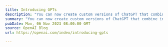 ```yaml
---
title: Introducing GPTs
description: "You can now create custom versions of ChatGPT that combine instructions, extra knowledge, and any combination of skills."
summary: "You can now create custom versions of ChatGPT that combine instructions, extra knowledge, and any combination of skills."
pubDate: Mon, 06 Nov 2023 08:00:00 GMT
source: OpenAI Blog
url: https://openai.com/index/introducing-gpts

---
```


